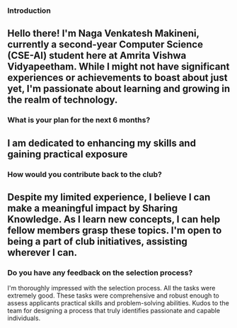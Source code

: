 ### Introduction
Hello there! I'm Naga Venkatesh Makineni, currently a second-year Computer Science (CSE-AI) student here at Amrita Vishwa Vidyapeetham. While I might not have significant experiences or achievements to boast about just yet, I'm passionate about learning and growing in the realm of technology.
---
### What is your plan for the next 6 months?
I am dedicated to enhancing my skills and gaining practical exposure
---
### How would you contribute back to the club?
Despite my limited experience, I believe I can make a meaningful impact by Sharing Knowledge. As I learn new concepts, I can help fellow members grasp these topics. I'm open to being a part of club initiatives, assisting wherever I can.
---
### Do you have any feedback on the selection process? 
I'm thoroughly impressed with the selection process. All the tasks were extremely good. These tasks were comprehensive and robust enough to  assess applicants practical skills and problem-solving abilities. Kudos to the team for designing a process that truly identifies passionate and capable individuals.
   
